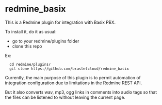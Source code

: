 # redmine_basix

This is a Redmine plugin for integration with Basix PBX.

To install it, do it as usual:
  - go to your redmine/plugins folder
  - clone this repo
  
Ex:
```
  cd redmine/plugins/
  git clone https://github.com/brastelcloud/redmine_basix
```

Currently, the main purpose of this plugin is to permit automation of integration configuration due to limitations in the Redmine REST API.

But it also converts wav, mp3, ogg links in comments into audio tags so that the files can be listened to without leaving the current page.
